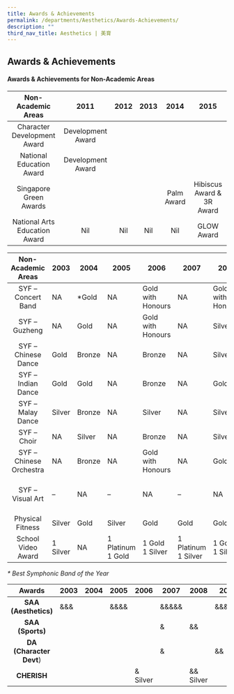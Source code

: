 ```yaml
---
title: Awards & Achievements
permalink: /departments/Aesthetics/Awards-Achievements/
description: ""
third_nav_title: Aesthetics | 美育
---
```

## Awards & Achievements 

#### Awards & Achievements for Non-Academic Areas

|       Non-Academic Areas      |        2011       | 2012 | 2013 |    2014    |            2015           |
|:-----------------------------:|:-----------------:|:----:|:----:|:----------:|:-------------------------:|
| Character Development Award   | Development Award |      |      |            |                           |
| National Education Award      | Development Award |      |      |            |                           |
| Singapore Green Awards        |                   |      |      | Palm Award | Hibiscus Award & 3R Award |
| National Arts Education Award | Nil               | Nil  | Nil  | Nil        | GLOW Award                |

|    Non-Academic Areas   | 2003     | 2004   | 2005              | 2006              | 2007                | 2008              | 2009     | 2010              | 2011              | 2012              | 2013        | 2014           |
|:-----------------------:|----------|--------|-------------------|-------------------|---------------------|-------------------|----------|-------------------|-------------------|-------------------|-------------|----------------|
| SYF – Concert Band      | NA       | *Gold  | NA                | Gold with Honours | NA                  | Gold with Honours | NA       | Gold with Honours | NA                | Gold with Honours | NA          | Distinction    |
| SYF – Guzheng           | NA       | Gold   | NA                | Gold with Honours | NA                  | Silver            | NA       | Gold              | NA                | Gold              | NA          | Distinction    |
| SYF – Chinese Dance     | Gold     | Bronze | NA                | Bronze            | NA                  | Silver            | NA       | Silver            | NA                | Silver            | NA          | Distinction    |
| SYF – Indian Dance      | Gold     | Gold   | NA                | Bronze            | NA                  | Gold              | NA       | Silver            | NA                | Silver            | NA          | Accomplishment |
| SYF – Malay Dance       | Silver   | Bronze | NA                | Silver            | NA                  | Silver            | NA       | Silver            | NA                | Silver            | NA          | Accomplishment |
| SYF – Choir             | NA       | Silver | NA                | Bronze            | NA                  | Silver            | NA       | Silver            | NA                | Silver            | NA          | Distinction    |
| SYF – Chinese Orchestra | NA       | Bronze | NA                | Gold with Honours | NA                  | Gold              | NA       | Gold              | NA                | Silver            | NA          | Distinction    |
| SYF – Visual Art        | –        | NA     | –                 | NA                | –                   | NA                | 1 Silver | NA                | 2 Silver 1 Bronze | NA                | Recognition | NA             |
| Physical Fitness        | Silver   | Gold   | Silver            | Gold              | Gold                | Gold              | Silver   | Silver            | Silver            | NA                |             |                |
| School Video Award      | 1 Silver | NA     | 1 Platinum 1 Gold | 1 Gold 1 Silver   | 1 Platinum 1 Silver | 1 Gold 1 Silver   | 1 Gold   | 1 Gold 1 Merit    | 1 Gold 1 Silver   | 1 Gold 1 Silve    |             |                |

_\* Best Symphonic Band of the Year_

|        Awards       | 2003 | 2004 | 2005 | 2006     | 2007  | 2008      | 2009   | 2010       | 2011    | 2012 |
|:-------------------:|------|------|------|----------|-------|-----------|--------|------------|---------|------|
| **SAA (Aesthetics)**    | &&&  |      | &&&& |          | &&&&& |           | &&&&&& |            | &&&&&&& |      |
| **SAA (Sports)**        |      |      |      |          | &     | &&        |        |            |         |      |
| **DA (Character Devt**) |      |      |      |          | &     |           | &&     |            | &&&     |      |
| **CHERISH**            |      |      |      | & Silver |       | && Silver |        | &&& Silver |         |      |